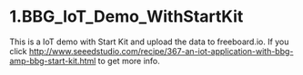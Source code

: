 # 1.BBG_IoT_Demo_WithStartKit
This is a IoT demo with Start Kit and upload the data to freeboard.io. If you click http://www.seeedstudio.com/recipe/367-an-iot-application-with-bbg-amp-bbg-start-kit.html
to get more info.
